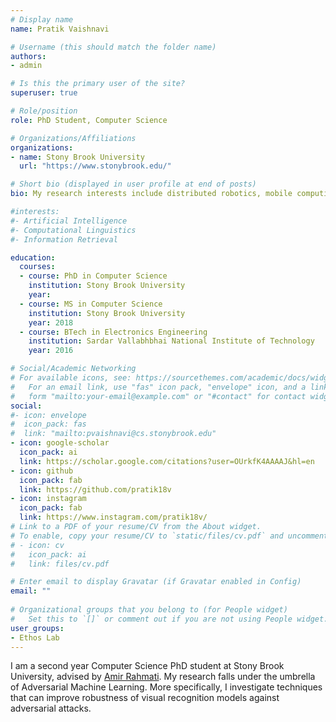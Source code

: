 ```yaml
---
# Display name
name: Pratik Vaishnavi

# Username (this should match the folder name)
authors:
- admin

# Is this the primary user of the site?
superuser: true

# Role/position
role: PhD Student, Computer Science

# Organizations/Affiliations
organizations:
- name: Stony Brook University
  url: "https://www.stonybrook.edu/"

# Short bio (displayed in user profile at end of posts)
bio: My research interests include distributed robotics, mobile computing and programmable matter.

#interests:
#- Artificial Intelligence
#- Computational Linguistics
#- Information Retrieval

education:
  courses:
  - course: PhD in Computer Science
    institution: Stony Brook University
    year:
  - course: MS in Computer Science
    institution: Stony Brook University
    year: 2018
  - course: BTech in Electronics Engineering
    institution: Sardar Vallabhbhai National Institute of Technology
    year: 2016

# Social/Academic Networking
# For available icons, see: https://sourcethemes.com/academic/docs/widgets/#icons
#   For an email link, use "fas" icon pack, "envelope" icon, and a link in the
#   form "mailto:your-email@example.com" or "#contact" for contact widget.
social:
#- icon: envelope
#  icon_pack: fas
#  link: "mailto:pvaishnavi@cs.stonybrook.edu"
- icon: google-scholar
  icon_pack: ai
  link: https://scholar.google.com/citations?user=OUrkfK4AAAAJ&hl=en
- icon: github
  icon_pack: fab
  link: https://github.com/pratik18v
- icon: instagram
  icon_pack: fab
  link: https://www.instagram.com/pratik18v/
# Link to a PDF of your resume/CV from the About widget.
# To enable, copy your resume/CV to `static/files/cv.pdf` and uncomment the lines below.  
# - icon: cv
#   icon_pack: ai
#   link: files/cv.pdf

# Enter email to display Gravatar (if Gravatar enabled in Config)
email: ""
  
# Organizational groups that you belong to (for People widget)
#   Set this to `[]` or comment out if you are not using People widget.  
user_groups:
- Ethos Lab
---
```


I am a second year Computer Science PhD student at Stony Brook University, advised by [Amir Rahmati](https://amir.rahmati.com/). My research falls under the umbrella of Adversarial Machine Learning. More specifically, I investigate techniques that can improve robustness of visual recognition models against adversarial attacks.
